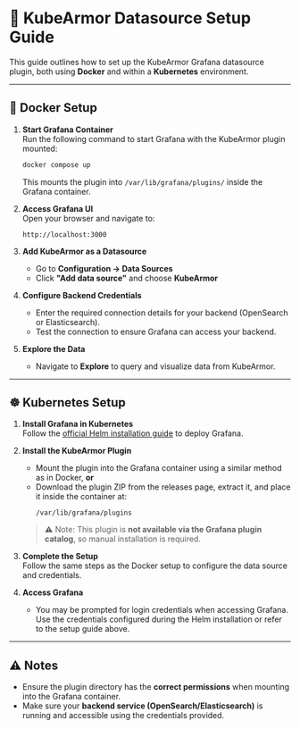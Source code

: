 # 🔐 KubeArmor Datasource Setup Guide

This guide outlines how to set up the KubeArmor Grafana datasource plugin, both using **Docker** and within a **Kubernetes** environment.

---

## 🐳 Docker Setup

1. **Start Grafana Container**  
   Run the following command to start Grafana with the KubeArmor plugin mounted:  
   ```bash
   docker compose up
   ```
   This mounts the plugin into `/var/lib/grafana/plugins/` inside the Grafana container.

2. **Access Grafana UI**  
   Open your browser and navigate to:  
   ```
   http://localhost:3000
   ```

3. **Add KubeArmor as a Datasource**  
   - Go to **Configuration → Data Sources**
   - Click **"Add data source"** and choose **KubeArmor**

4. **Configure Backend Credentials**  
   - Enter the required connection details for your backend (OpenSearch or Elasticsearch).
   - Test the connection to ensure Grafana can access your backend.

5. **Explore the Data**  
   - Navigate to **Explore** to query and visualize data from KubeArmor.

---

## ☸️ Kubernetes Setup

1. **Install Grafana in Kubernetes**  
   Follow the [official Helm installation guide](https://grafana.com/docs/grafana/latest/setup-grafana/installation/helm/) to deploy Grafana.

2. **Install the KubeArmor Plugin**  
   - Mount the plugin into the Grafana container using a similar method as in Docker, **or**
   - Download the plugin ZIP from the releases page, extract it, and place it inside the container at:  
     ```
     /var/lib/grafana/plugins
     ```

   > ⚠️ Note: This plugin is **not available via the Grafana plugin catalog**, so manual installation is required.

3. **Complete the Setup**  
   Follow the same steps as the Docker setup to configure the data source and credentials.

4. **Access Grafana**  
   - You may be prompted for login credentials when accessing Grafana. Use the credentials configured during the Helm installation or refer to the setup guide above.

---

## ⚠️ Notes

- Ensure the plugin directory has the **correct permissions** when mounting into the Grafana container.
- Make sure your **backend service (OpenSearch/Elasticsearch)** is running and accessible using the credentials provided.
